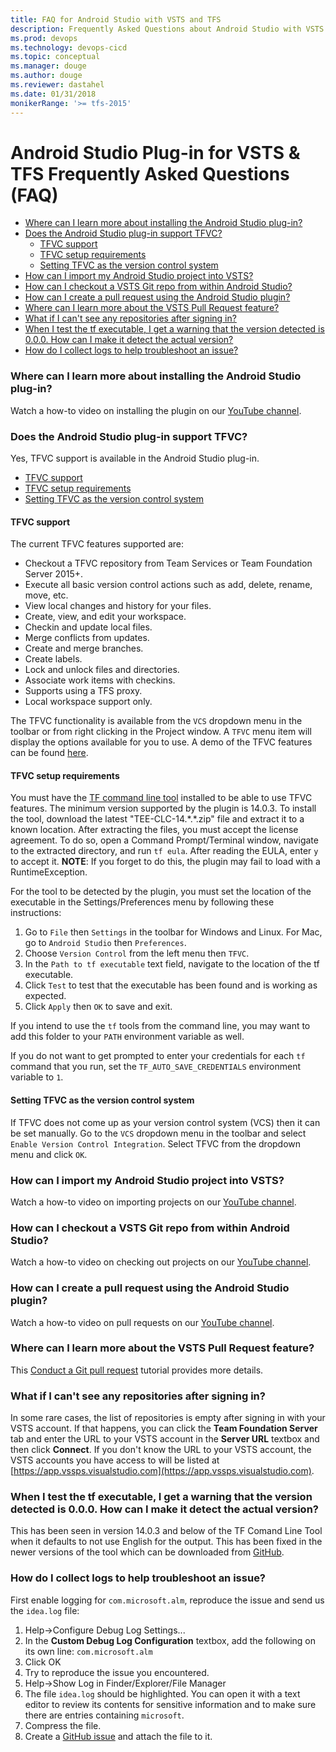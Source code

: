 ```yaml
---
title: FAQ for Android Studio with VSTS and TFS
description: Frequently Asked Questions about Android Studio with VSTS and TFS
ms.prod: devops
ms.technology: devops-cicd
ms.topic: conceptual
ms.manager: douge
ms.author: douge
ms.reviewer: dastahel
ms.date: 01/31/2018
monikerRange: '>= tfs-2015'
---
```



# Android Studio Plug-in for VSTS & TFS Frequently Asked Questions (FAQ)


* [Where can I learn more about installing the Android Studio plug-in?](#where-can-i-learn-more-about-installing-the-android-studio-plug-in)
* [Does the Android Studio plug-in support TFVC?](#does-the-android-studio-plug-in-support-tfvc)
  * [TFVC support](#tfvc-support)
  * [TFVC setup requirements](#tfvc-setup-requirements)
  * [Setting TFVC as the version control system](#setting-tfvc-as-the-version-control-system)
* [How can I import my Android Studio project into VSTS?](#how-can-i-import-my-android-studio-project-into-vsts)
* [How can I checkout a VSTS Git repo from within Android Studio?](#how-can-i-checkout-a-vsts-git-repo-from-within-android-studio)
* [How can I create a pull request using the Android Studio plugin?](#how-can-i-create-a-pull-request-using-the-android-studio-plugin)
* [Where can I learn more about the VSTS Pull Request feature?](#where-can-i-learn-more-about-the-vsts-pull-request-feature)
* [What if I can't see any repositories after signing in?](#what-if-i-cant-see-any-repositories-after-signing-in)
* [When I test the tf executable, I get a warning that the version detected is 0.0.0. How can I make it detect the actual version?](#when-i-test-the-tf-executable-i-get-a-warning-that-the-version-detected-is-000-how-can-i-make-it-detect-the-actual-version)
* [How do I collect logs to help troubleshoot an issue?](#how-do-i-collect-logs-to-help-troubleshoot-an-issue)


### Where can I learn more about installing the Android Studio plug-in?

Watch a how-to video on installing the plugin on our [YouTube channel](https://www.youtube.com/watch?v=vhDNLyMsXGk).

### Does the Android Studio plug-in support TFVC?

Yes, TFVC support is available in the Android Studio plug-in.

* [TFVC support](#tfvc-support)
* [TFVC setup requirements](#tfvc-setup-requirements)
* [Setting TFVC as the version control system](#setting-tfvc-as-the-version-control-system)

#### TFVC support
 The current TFVC features supported are:
* Checkout a TFVC repository from Team Services or Team Foundation Server 2015+.
* Execute all basic version control actions such as add, delete, rename, move, etc.
* View local changes and history for your files.
* Create, view, and edit your workspace.
* Checkin and update local files.
* Merge conflicts from updates.
* Create and merge branches.
* Create labels.
* Lock and unlock files and directories.
* Associate work items with checkins.
* Supports using a TFS proxy.
* Local workspace support only.

The TFVC functionality is available from the `VCS` dropdown menu in the toolbar or from right clicking in the Project window. A `TFVC`
menu item will display the options available for you to use. A demo of the TFVC features can be found <a href="https://youtu.be/va5rM5ZaXIg" target="_blank">here</a>.

#### TFVC setup requirements
You must have the <a href="https://github.com/Microsoft/team-explorer-everywhere/releases" target="_blank">TF command line tool</a> installed to be able
to use TFVC features. The minimum version supported by the plugin is 14.0.3. To install the tool, download the latest "TEE-CLC-14.\*.\*.zip" file and extract it
to a known location. After extracting the files, you must accept the license agreement. To do so, open a Command Prompt/Terminal
window, navigate to the extracted directory, and run `tf eula`. After reading the EULA, enter `y` to accept it. **NOTE**: If you forget to do this,
the plugin may fail to load with a RuntimeException.

For the tool to be detected by the plugin, you must set the location of the executable in the Settings/Preferences menu by following these instructions:

1. Go to `File` then `Settings` in the toolbar for Windows and Linux. For Mac, go to `Android Studio` then `Preferences`.
2. Choose `Version Control` from the left menu then `TFVC`.
3. In the `Path to tf executable` text field, navigate to the location of the tf executable.
4. Click `Test` to test that the executable has been found and is working as expected.
5. Click `Apply` then `OK` to save and exit.

If you intend to use the `tf` tools from the command line, you may want to add this folder to your `PATH` environment variable as well.

If you do not want to get prompted to enter your credentials for each `tf` command that you run, set the `TF_AUTO_SAVE_CREDENTIALS` environment variable to `1`.

#### Setting TFVC as the version control system
If TFVC does not come up as your version control system (VCS) then it can be set manually. Go to the `VCS` dropdown menu in the toolbar
and select `Enable Version Control Integration`. Select TFVC from the dropdown menu and click `OK`.



### How can I import my Android Studio project into VSTS?

Watch a how-to video on importing projects on our [YouTube channel](https://www.youtube.com/watch?v=D7bpC6KwrA4).

### How can I checkout a VSTS Git repo from within Android Studio?

Watch a how-to video on checking out projects on our [YouTube channel](https://www.youtube.com/watch?v=dzGVkna-Nzs).

### How can I create a pull request using the Android Studio plugin?

Watch a how-to video on pull requests on our [YouTube channel](https://www.youtube.com/watch?v=lcSXH23xrY8).

### Where can I learn more about the VSTS Pull Request feature?

This [Conduct a Git pull request](../git/tutorial/pullrequest.md) tutorial provides more details.

### What if I can't see any repositories after signing in?

In some rare cases, the list of repositories is empty after signing in with your VSTS account.  If that happens, you can click the **Team Foundation Server** tab and enter the URL to your VSTS account in the **Server URL** textbox and then click **Connect**.  If you don't know the URL to your VSTS account, the VSTS accounts you have access to will be listed at [https://app.vssps.visualstudio.com](https://app.vssps.visualstudio.com).

### When I test the tf executable, I get a warning that the version detected is 0.0.0. How can I make it detect the actual version?

This has been seen in version 14.0.3 and below of the TF Comand Line Tool when it defaults to not use English for the output. This has been fixed in the newer versions of the tool which can be  downloaded from [GitHub](https://github.com/Microsoft/team-explorer-everywhere/releases).


### How do I collect logs to help troubleshoot an issue?

First enable logging for `com.microsoft.alm`, reproduce the issue and send us the `idea.log` file:
1. Help->Configure Debug Log Settings...
2. In the **Custom Debug Log Configuration** textbox, add the following on its own line:
    `com.microsoft.alm`
3. Click OK
4. Try to reproduce the issue you encountered.
5. Help->Show Log in Finder/Explorer/File Manager
6. The file `idea.log` should be highlighted.  You can open it with a text editor to review its contents for sensitive information and to make sure there are entries containing `microsoft`.
7. Compress the file.
8. Create a [GitHub issue](https://github.com/Microsoft/vso-intellij/issues/new) and attach the file to it.
